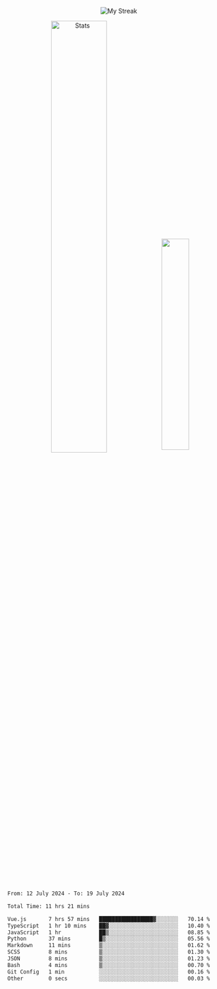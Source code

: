 <p align="center">
<picture>
  <source media="(prefers-color-scheme: dark)" srcset="http://github-readme-streak-stats.herokuapp.com?user=semolik&theme=dark&hide_border=true&background=DD272700">
  <img alt="My Streak" src="http://github-readme-streak-stats.herokuapp.com?user=semolik&hide_border=true">
</picture>
</p>
<div align="center">
  <picture>
    <source media="(prefers-color-scheme: dark)" srcset="https://github-readme-stats.vercel.app/api?username=semolik&show_icons=true&bg_color=DD272700&hide_border=true&theme=dark">
        <img alt="Stats" src="https://github-readme-stats.vercel.app/api?username=semolik&show_icons=true&bg_color=DD272700&hide_border=true" width="50%" >
  </picture>
  <sup>
  <picture>
  <source media="(prefers-color-scheme: dark)" srcset="https://github-readme-stats.vercel.app/api/top-langs/?username=semolik&layout=compact&hide_border=true&bg_color=DD272700&theme=dark">
  <img src="https://github-readme-stats.vercel.app/api/top-langs/?username=semolik&layout=compact&hide_border=true" width="35%" />
  </picture>
  </sup>
</div>
<!--START_SECTION:waka-->

```txt
From: 12 July 2024 - To: 19 July 2024

Total Time: 11 hrs 21 mins

Vue.js       7 hrs 57 mins   █████████████████▓░░░░░░░   70.14 %
TypeScript   1 hr 10 mins    ██▓░░░░░░░░░░░░░░░░░░░░░░   10.40 %
JavaScript   1 hr            ██▒░░░░░░░░░░░░░░░░░░░░░░   08.85 %
Python       37 mins         █▒░░░░░░░░░░░░░░░░░░░░░░░   05.56 %
Markdown     11 mins         ▒░░░░░░░░░░░░░░░░░░░░░░░░   01.62 %
SCSS         8 mins          ▒░░░░░░░░░░░░░░░░░░░░░░░░   01.30 %
JSON         8 mins          ▒░░░░░░░░░░░░░░░░░░░░░░░░   01.23 %
Bash         4 mins          ▒░░░░░░░░░░░░░░░░░░░░░░░░   00.70 %
Git Config   1 min           ░░░░░░░░░░░░░░░░░░░░░░░░░   00.16 %
Other        0 secs          ░░░░░░░░░░░░░░░░░░░░░░░░░   00.03 %
```

<!--END_SECTION:waka-->

